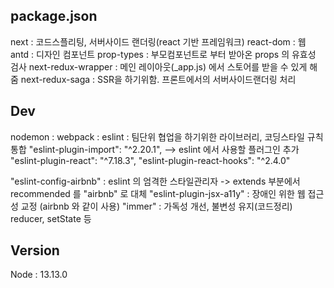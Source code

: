 ## package.json

next : 코드스플리팅, 서버사이드 랜더링(react 기반 프레임워크)
react-dom : 웹
antd : 디자인 컴포넌트
prop-types : 부모컴포넌트로 부터 받아온 props 의 유효성 검사
next-redux-wrapper : 메인 레이아웃(_app.js) 에서 스토어를 받을 수 있게 해줌
next-redux-saga : SSR을 하기위함. 프론트에서의 서버사이드랜더링 처리
## Dev

nodemon :
webpack :
eslint : 팀단위 협업을 하기위한 라이브러리, 코딩스타일 규칙 통합
"eslint-plugin-import": "^2.20.1", --> eslint 에서 사용할 플러그인 추가
"eslint-plugin-react": "^7.18.3",
"eslint-plugin-react-hooks": "^2.4.0"

"eslint-config-airbnb" : eslint 의 엄격한 스타일관리자 -> extends 부분에서 recommended 를 "airbnb" 로 대체 
"eslint-plugin-jsx-a11y" : 장애인 위한 웹 접근성 교정 (airbnb 와 같이 사용)
"immer" : 가독성 개선, 불변성 유지(코드정리) reducer, setState 등
## Version
Node : 13.13.0